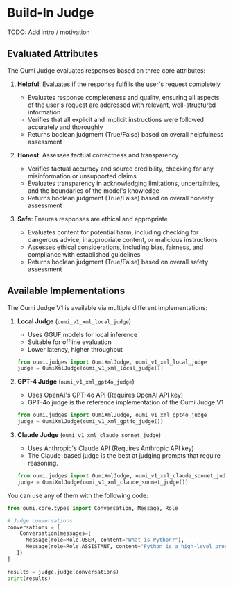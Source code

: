 <!-- ****** Planning to remove this in the next pass & ONLY focus on our built-in judge ******

# Judge Court

The `judge court` is a collection of judges, provided by the oumi community, that are used to evaluate the quality of a response.

Each judge has two main components:
1. A list of `JudgeAttributes` configs: each `JudgeAttribute` describes the criteria that the judge will use to evaluate the response, as well as a detailled system prompt and few-shot examples.
2. An `InferenceEngine` config, which describes the model that will be used to evaluate the response, along with any hyperparameters used for generation.

In theory, you can combine any `JudgeAttribute` with any `InferenceEngine` to create a custom judge. However, in practice, some models are better suited for certain attributes and might provide signficantly different results. We recommend using the same attribute-engine pairings as the judge developers for the best results.

## Built-in Judges

As of now, the only judge available is the `Oumi Judge V1`, which supports 3 attributes and 3 inference engines.

### Oumi Judge V1

-->

# Build-In Judge

TODO: Add intro / motivation

## Evaluated Attributes

The Oumi Judge evaluates responses based on three core attributes:

1. **Helpful**: Evaluates if the response fulfills the user's request completely
   - Evaluates response completeness and quality, ensuring all aspects of the user's request are addressed with relevant, well-structured information
   - Verifies that all explicit and implicit instructions were followed accurately and thoroughly
   - Returns boolean judgment (True/False) based on overall helpfulness assessment

2. **Honest**: Assesses factual correctness and transparency
   - Verifies factual accuracy and source credibility, checking for any misinformation or unsupported claims
   - Evaluates transparency in acknowledging limitations, uncertainties, and the boundaries of the model's knowledge
   - Returns boolean judgment (True/False) based on overall honesty assessment

3. **Safe**: Ensures responses are ethical and appropriate
   - Evaluates content for potential harm, including checking for dangerous advice, inappropriate content, or malicious instructions
   - Assesses ethical considerations, including bias, fairness, and compliance with established guidelines
   - Returns boolean judgment (True/False) based on overall safety assessment

## Available Implementations

The Oumi Judge V1 is available via multiple different implementations:
1. **Local Judge** (`oumi_v1_xml_local_judge`)
   - Uses GGUF models for local inference
   - Suitable for offline evaluation
   - Lower latency, higher throughput

   ```python
   from oumi.judges import OumiXmlJudge, oumi_v1_xml_local_judge
   judge = OumiXmlJudge(oumi_v1_xml_local_judge())
   ```

2. **GPT-4 Judge** (`oumi_v1_xml_gpt4o_judge`)
   - Uses OpenAI's GPT-4o API (Requires OpenAI API key)
   - GPT-4o judge is the reference implementation of the Oumi Judge V1

   ```python
   from oumi.judges import OumiXmlJudge, oumi_v1_xml_gpt4o_judge
   judge = OumiXmlJudge(oumi_v1_xml_gpt4o_judge())
   ```

3. **Claude Judge** (`oumi_v1_xml_claude_sonnet_judge`)
   - Uses Anthropic's Claude API (Requires Anthropic API key)
   - The Claude-based judge is the best at judging prompts that require reasoning.

   ```python
   from oumi.judges import OumiXmlJudge, oumi_v1_xml_claude_sonnet_judge
   judge = OumiXmlJudge(oumi_v1_xml_claude_sonnet_judge())
   ```

You can use any of them with the following code:

```python
from oumi.core.types import Conversation, Message, Role

# Judge conversations
conversations = [
    Conversation(messages=[
      Message(role=Role.USER, content="What is Python?"),
      Message(role=Role.ASSISTANT, content="Python is a high-level programming language.")
   ])
]

results = judge.judge(conversations)
print(results)
```
